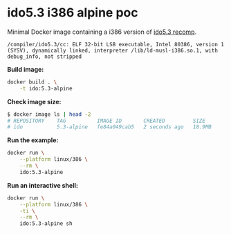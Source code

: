 # ido5.3 i386 alpine poc

Minimal Docker image containing a i386 version of [ido5.3 recomp](https://github.com/Emill/ido-static-recomp).

```
/compiler/ido5.3/cc: ELF 32-bit LSB executable, Intel 80386, version 1 (SYSV), dynamically linked, interpreter /lib/ld-musl-i386.so.1, with debug_info, not stripped
```

**Build image:**
```sh
docker build . \
    -t ido:5.3-alpine
```

**Check image size:**
```sh
$ docker image ls | head -2
# REPOSITORY    TAG          IMAGE ID       CREATED         SIZE
# ido           5.3-alpine   fe84a049cab5   2 seconds ago   18.9MB
```

**Run the example:**
```sh
docker run \
    --platform linux/386 \
    --rm \
    ido:5.3-alpine
```

**Run an interactive shell:**
```sh
docker run \
    --platform linux/386 \
    -ti \
    --rm \
    ido:5.3-alpine sh
```
